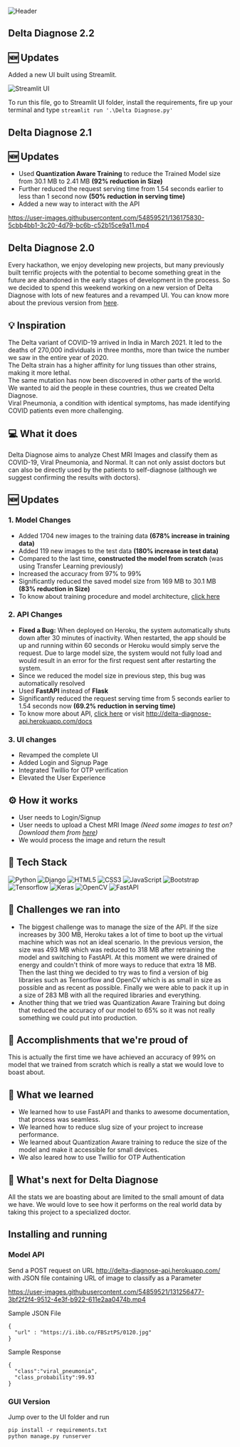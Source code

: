 ![Header](https://user-images.githubusercontent.com/54859521/144738329-d2ab9881-8b0f-44b8-a3da-c53396bf6e93.gif)

## Delta Diagnose 2.2

## 🆕 Updates
Added a new UI built using Streamlit.

![Streamlit UI](https://user-images.githubusercontent.com/54859521/144738306-9c9c3fab-9d1f-45f3-9794-cb0a3738a7c2.png)

To run this file, go to Streamlit UI folder, install the requirements, fire up your terminal and type ```streamlit run '.\Delta Diagnose.py'```

## Delta Diagnose 2.1

## 🆕 Updates
- Used <b>Quantization Aware Training</b> to reduce the Trained Model size from 30.1 MB to 2.41 MB <b>(92% reduction in Size)</b>
- Further reduced the request serving time from 1.54 seconds earlier to less than 1 second now <b> (50% reduction in serving time) </b>
- Added a new way to interact with the API


https://user-images.githubusercontent.com/54859521/136175830-5cbb4bb1-3c20-4d79-bc6b-c52b15ce9a11.mp4



## Delta Diagnose 2.0
Every hackathon, we enjoy developing new projects, but many previously built terrific projects with the potential to become something great in the future are abandoned in the early stages of development in the process. So we decided to spend this weekend working on a new version of Delta Diagnose with lots of new features and a revamped UI. You can know more about the previous version from [here](https://devpost.com/software/delta-diagnose).

## 💡 Inspiration
The Delta variant of COVID-19 arrived in India in March 2021. It led to the deaths of 270,000 individuals in three months, more than twice the number we saw in the entire year of 2020. <br> The Delta strain has a higher affinity for lung tissues than other strains, making it more lethal. <br>
The same mutation has now been discovered in other parts of the world. We wanted to aid the people in these countries, thus we created Delta Diagnose. <br>
Viral Pneumonia, a condition with identical symptoms, has made identifying COVID patients even more challenging.

## 💻 What it does
Delta Diagnose aims to analyze Chest MRI Images and classify them as COVID-19, Viral Pneumonia, and Normal. It can not only assist doctors but can also be directly used by the patients to self-diagnose (although we suggest confirming the results with doctors).

## 🆕 Updates

### 1. Model Changes
- Added 1704 new images to the training data <b>(678% increase in training data)</b>
- Added 119 new images to the test data <b>(180% increase in test data)</b>
- Compared to the last time, <b>constructed the model from scratch</b> (was using Transfer Learning previously)
- Increased the accuracy from 97% to 99%
- Significantly reduced the saved model size from 169 MB to 30.1 MB <b>(83% reduction in Size)</b>
- To know about training procedure and model architecture, [click here](https://github.com/kanakmi/Delta-Diagnose/tree/Version-2.0/Model%20Training)

### 2. API Changes
- <b>Fixed a Bug:</b> When deployed on Heroku, the system automatically shuts down after 30 minutes of inactivity. When restarted, the app should be up and running within 60 seconds or Heroku would simply serve the request. Due to large model size, the system would not fully load and would result in an error for the first request sent after restarting the system.
- Since we reduced the model size in previous step, this bug was automatically resolved
- Used <b>FastAPI</b> instead of <b>Flask</b> 
- Significantly reduced the request serving time from 5 seconds earlier to 1.54 seconds now <b> (69.2% reduction in serving time) </b>
- To know more about API, [click here](https://github.com/kanakmi/Delta-Diagnose/tree/Version-2.0/API) or visit http://delta-diagnose-api.herokuapp.com/docs

### 3. UI changes
- Revamped the complete UI
- Added Login and Signup Page
- Integrated Twillio for OTP verification
- Elevated the User Experience

## ⚙️ How it works
- User needs to Login/Signup
- User needs to upload a Chest MRI Image <i>(Need some images to test on? Download them from [here](https://drive.google.com/drive/folders/1e8YPenE6jlBYznLDAu989Pv_8BFvOwup?usp=sharing))</i>
- We would process the image and return the result

## 🔨 Tech Stack
<img alt="Python" src="https://img.shields.io/badge/python-%2314354C.svg?style=for-the-badge&logo=python&logoColor=white"/> <img alt="Django" src="https://img.shields.io/badge/django-%23092E20.svg?style=for-the-badge&logo=django&logoColor=white"/> <img alt="HTML5" src="https://img.shields.io/badge/html5-%23E34F26.svg?style=for-the-badge&logo=html5&logoColor=white"/> <img alt="CSS3" src="https://img.shields.io/badge/css3-%231572B6.svg?style=for-the-badge&logo=css3&logoColor=white"/> <img alt="JavaScript" src="https://img.shields.io/badge/javascript-%23323330.svg?style=for-the-badge&logo=javascript&logoColor=%23F7DF1E"/> <img alt="Bootstrap" src="https://img.shields.io/badge/bootstrap-%23563D7C.svg?style=for-the-badge&logo=bootstrap&logoColor=white"/> <br> <img alt="Tensorflow" src="https://img.shields.io/badge/TensorFlow-%23FF6F00.svg?style=for-the-badge&logo=TensorFlow&logoColor=white"/> <img alt="Keras" src="https://img.shields.io/badge/Keras-%23D00000.svg?style=for-the-badge&logo=Keras&logoColor=white"/> <img alt="OpenCV" src="https://img.shields.io/badge/opencv-%23white.svg?style=for-the-badge&logo=opencv&logoColor=white"/> ![FastAPI](https://img.shields.io/badge/FastAPI-005571?style=for-the-badge&logo=fastapi)

## 🧠 Challenges we ran into
- The biggest challenge was to manage the size of the API. If the size increases by 300 MB, Heroku takes a lot of time to boot up the virtual machine which was not an ideal scenario. In the previous version, the size was 493 MB which was reduced to 318 MB after retraining the model and switching to FastAPI. At this moment we were drained of energy and couldn't think of more ways to reduce that extra 18 MB. Then the last thing we decided to try was to find a version of big libraries such as Tensorflow and OpenCV which is as small in size as possible and as recent as possible. Finally we were able to pack it up in a size of 283 MB with all the required libraries and everything.
- Another thing that we tried was Quantization Aware Training but doing that reduced the accuracy of our model to 65% so it was not really something we could put into production.

## 🏅 Accomplishments that we're proud of
This is actually the first time we have achieved an accuracy of 99% on model that we trained from scratch which is really a stat we would love to boast about.

## 📖 What we learned
- We learned how to use FastAPI and thanks to awesome documentation, that process was seamless.
- We learned how to reduce slug size of your project to increase performance.
- We learned about Quantization Aware training to reduce the size of the model and make it accessible for small devices.
- We also leared how to use Twillio for OTP Authentication

## 🚀 What's next for Delta Diagnose
All the stats we are boasting about are limited to the small amount of data we have. We would love to see how it performs on the real world data by taking this project to a specialized doctor.

## Installing and running

### Model API
Send a POST request on URL http://delta-diagnose-api.herokuapp.com/ with JSON file containing URL of image to classify as a Parameter<br>

<p align="center">
  

https://user-images.githubusercontent.com/54859521/131256477-3bf2f2f4-9512-4e3f-b922-611e2aa0474b.mp4


</p>

Sample JSON File
```
{
  "url" : "https://i.ibb.co/FBSztPS/0120.jpg"
}
```
Sample Response
```
{
  "class":"viral_pneumonia",
  "class_probability":99.93
}
```

### GUI Version
Jump over to the UI folder and run
```
pip install -r requirements.txt
python manage.py runserver
```
